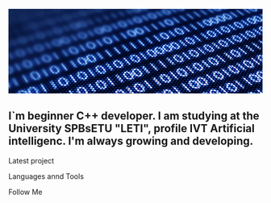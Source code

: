![Header](https://github.com/korep06/korep06/blob/main/assets/photo.jpg) 

## I`m beginner С++ developer. I am studying at the University SPBsETU "LETI", profile IVT Artificial intelligenc. I'm always growing and developing.

Latest project

Languages annd Tools

Follow Me